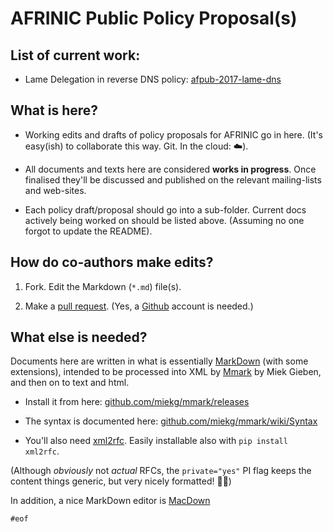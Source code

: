 # AFRINIC Public Policy Proposal(s)

## List of current work:

* Lame Delegation in reverse DNS policy: [afpub-2017-lame-dns](afpub-2017-lame-dns/afpub-2017-lame-dns-draft-00.md)

## What is here?

* Working edits and drafts of policy proposals for AFRINIC go in here. (It's easy(ish) to collaborate this way. Git. In the cloud: ☁️).

* All documents and texts here are considered **works in progress**. Once finalised they'll be discussed and published on the relevant mailing-lists and web-sites.

* Each policy draft/proposal should go into a sub-folder. Current docs actively being worked on should be listed above. (Assuming no one forgot to update the README).

## How do co-authors make edits?

1. Fork. Edit the Markdown (`*.md`) file(s).

2. Make a [pull request](https://help.github.com/articles/about-pull-requests). (Yes, a [Github](https://github.com) account is needed.)

## What else is needed?

Documents here are written in what is essentially [MarkDown](https://daringfireball.net/projects/markdown/) (with some extensions), intended to be processed into XML by [Mmark](https://miek.nl/tags/mmark) by Miek Gieben, and then on to text and html.

* Install it from here: [github.com/miekg/mmark/releases](https://github.com/miekg/mmark/releases)

* The syntax is documented here: [github.com/miekg/mmark/wiki/Syntax](https://github.com/miekg/mmark/wiki/Syntax)

* You'll also need [xml2rfc](https://xml2rfc.tools.ietf.org). Easily installable also with `pip install xml2rfc`.

(Although *obviously* not *actual* RFCs, the `private="yes"` PI flag keeps the content things generic, but very nicely formatted! 👍🏻)

In addition, a nice MarkDown editor is [MacDown](http://macdown.uranusjr.com/)

`#eof`

